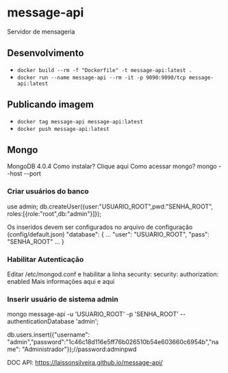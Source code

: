 # message-api

Servidor de mensageria

## Desenvolvimento
- `docker build --rm -f "Dockerfile" -t message-api:latest .`
- `docker run --name message-api --rm -it -p 9090:9090/tcp message-api:latest`

## Publicando imagem
- `docker tag message-api message-api:latest`
- `docker push message-api:latest`

## Mongo

MongoDB 4.0.4
Como instalar? Clique aqui
Como acessar mongo? mongo --host <HOSTNAME> --port <PORT>

### Criar usuários do banco

use admin;
db.createUser({user:"USUARIO_ROOT",pwd:"SENHA_ROOT", roles:[{role:"root",db:"admin"}]});

Os inseridos devem ser configurados no arquivo de configuração (config/default.json)
"database": {
  ...
  "user": "USUARIO_ROOT",
  "pass": "SENHA_ROOT"
  ...
}

### Habilitar Autenticação

Editar /etc/mongod.conf e habilitar a linha security:
security:
  authorization: enabled
Mais informações aqui e aqui

### Inserir usuário de sistema admin

mongo message-api -u 'USUARIO_ROOT' -p 'SENHA_ROOT' --authenticationDatabase 'admin';

db.users.insert({"username": "admin","password":"1c46c18d116e5ff76b026510b54e603660c6954b","name": "Administrador"});//password:adminpwd

DOC API: https://laissonsilveira.github.io/message-api/